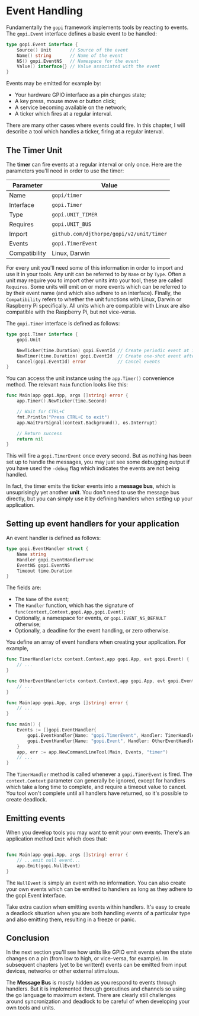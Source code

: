 # Event Handling

Fundamentally the `gopi` framework implements tools by reacting to events. The `gopi.Event` interface defines a basic event to be handled:

```go
type gopi.Event interface {
	Source() Unit       // Source of the event
	Name() string       // Name of the event
	NS() gopi.EventNS   // Namespace for the event
	Value() interface{} // Value associated with the event
}
```

Events may be emitted for example by:

  * Your hardware GPIO interface as a pin changes state;
  * A key press, mouse move or button click;
  * A service becoming available on the network;
  * A ticker which fires at a regular interval.

There are many other cases where events could fire. In this chapter, I will describe a tool which handles a ticker, firing at a regular interval.

## The Timer Unit

The __timer__ can fire events at a regular interval or only once. Here are the parameters you'll need in order to use the timer:

| Parameter        | Value                |
| ---------------- | -------------------- |
| Name             | `gopi/timer`         |
| Interface        | `gopi.Timer`         |
| Type             | `gopi.UNIT_TIMER`    |
| Requires         | `gopi.UNIT_BUS`      |
| Import           | `github.com/djthorpe/gopi/v2/unit/timer` |
| Events           | `gopi.TimerEvent`    |
| Compatibility    | Linux, Darwin        |

For every unit you'll need some of this information in order to import
and use it in your tools. Any unit can be referred to by `Name` or by `Type`. Often a unit may require you to import other units into your tool, these are called `Requires`. Some units will emit on or more events which can be referred to
by their event name (and which also adhere to an interface). Finally, the `Compatibility` refers to whether the unit functions with Linux, Darwin or Raspberry Pi specifically. All units which are compatible with Linux are also compatible with the Raspberry Pi, but not vice-versa.

The `gopi.Timer` interface is defined as follows:

```go
type gopi.Timer interface {
	gopi.Unit

	NewTicker(time.Duration) gopi.EventId // Create periodic event at interval
	NewTimer(time.Duration) gopi.EventId  // Create one-shot event after interval
	Cancel(gopi.EventId) error            // Cancel events
}
```

You can access the unit instance using the `app.Timer()` convenience method. The relevant `Main` function looks like this:

```go
func Main(app gopi.App, args []string) error {
    app.Timer().NewTicker(time.Second)

	// Wait for CTRL+C
	fmt.Println("Press CTRL+C to exit")
	app.WaitForSignal(context.Background(), os.Interrupt)

	// Return success
	return nil
}
```

This will fire a `gopi.TimerEvent` once every second. But as nothing has been set up to handle the messages, you may just see some debugging output if you have used the `-debug` flag which indicates the events are not being handled.

In fact, the timer emits the ticker events into a __message bus__, which is unsuprisingly yet another __unit__. You don't need to use the message bus directly, but you can simply use it by defining handlers when setting up your application.

## Setting up event handlers for your application

An event handler is defined as follows:

```go
type gopi.EventHandler struct {
	Name string
	Handler gopi.EventHandlerFunc
	EventNS gopi.EventNS
	Timeout time.Duration
}
```

The fields are:

  * The `Name` of the event;
  * The `Handler` function, which has the signature of `func(context,Context,gopi.App,gopi.Event)`;
  * Optionally, a namespace for events, or `gopi.EVENT_NS_DEFAULT` otherwise;
  * Optionally, a deadline for the event handling, or zero otherwise.

You define an array of event handlers when creating your application. For example,

```go
func TimerHandler(ctx context.Context,app gopi.App, evt gopi.Event) {
	// ...
}

func OtherEventHandler(ctx context.Context,app gopi.App, evt gopi.Event) {
	// ...
}

func Main(app gopi.App, args []string) error {
	// ...
}

func main() {
	Events := []gopi.EventHandler{
		gopi.EventHandler{Name: "gopi.TimerEvent", Handler: TimerHandler},
		gopi.EventHandler{Name: "gopi.Event", Handler: OtherEventHandler},
	}
	app, err := app.NewCommandLineTool(Main, Events, "timer")
	// ...
}
```

The `TimerHandler` method is called whenever a `gopi.TimerEvent` is fired. The `context.Context` parameter can generally be ignored, except for handlers which take a long time to complete, and require a timeout value to cancel. You tool
won't complete until all handlers have returned, so it's possible to create
deadlock.

## Emitting events

When you develop tools you may want to emit your own events. There's an application method `Emit` which does that:

```go

func Main(app gopi.App, args []string) error {
	// ...emit null event...
	app.Emit(gopi.NullEvent)
}
```

The `NullEvent` is simply an event with no information. You can also create your
own events which can be emitted to handlers as long as they adhere to the gopi.Event interface.

Take extra caution when emitting events within handlers. It's easy to create a deadlock situation when you are both handling events of a particular type and also emitting them, resulting in a freeze or panic.

## Conclusion

In the next section you'll see how units like GPIO emit events when the state
changes on a pin (from low to high, or vice-versa, for example). In subsequent chapters (yet to be written!) events can be emitted from input devices, networks or other external stimulous.

The __Message Bus__ is mostly hidden as you respond to events through handlers. But it is implemented through goroutines and channels so using the go language to maximum extent. There are clearly still challenges around syncronization and deadlock to be careful of when developing your own tools and units.


